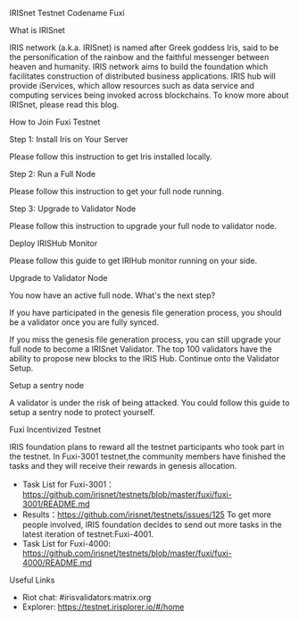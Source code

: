 IRISnet Testnet Codename Fuxi

What is IRISnet

IRIS network (a.k.a. IRISnet) is named after Greek goddess Iris, said to be the personification of the rainbow and the faithful messenger between heaven and humanity. IRIS network aims to build the foundation which facilitates construction of distributed business applications. IRIS hub will provide iServices, which allow resources such as data service and computing services being invoked across blockchains. To know more about IRISnet, please read this blog.

How to Join Fuxi Testnet

Step 1: Install Iris on Your Server

Please follow this instruction to get Iris installed locally.

Step 2: Run a Full Node

Please follow this instruction to get your full node running.

Step 3: Upgrade to Validator Node

Please follow this instruction to upgrade your full node to validator node.

Deploy IRISHub Monitor

Please follow this guide to get IRIHub monitor running on your side.

Upgrade to Validator Node

You now have an active full node. What's the next step? 

If you have participated in the genesis file generation process, you should be a validator once you are fully synced. 

If you miss the genesis file generation process, you can still upgrade your full node to become a IRISnet Validator. The top 100 validators have the ability to propose new blocks to the IRIS Hub. Continue onto the Validator Setup.

Setup a sentry node

A validator is under the risk of being attacked. You could follow this guide to setup a sentry node to protect yourself.

Fuxi Incentivized Testnet

IRIS foundation plans to reward all the testnet participants who took part in the testnet. In Fuxi-3001 testnet,the community members have finished the tasks and they will receive their rewards in genesis allocation.

- Task List for Fuxi-3001： https://github.com/irisnet/testnets/blob/master/fuxi/fuxi-3001/README.md
- Results：https://github.com/irisnet/testnets/issues/125
  To get more people involved, IRIS foundation decides to send out more tasks in the latest iteration of testnet:Fuxi-4001.
- Task List for Fuxi-4000: https://github.com/irisnet/testnets/blob/master/fuxi/fuxi-4000/README.md

Useful Links

- Riot chat: #irisvalidators:matrix.org
- Explorer: https://testnet.irisplorer.io/#/home
